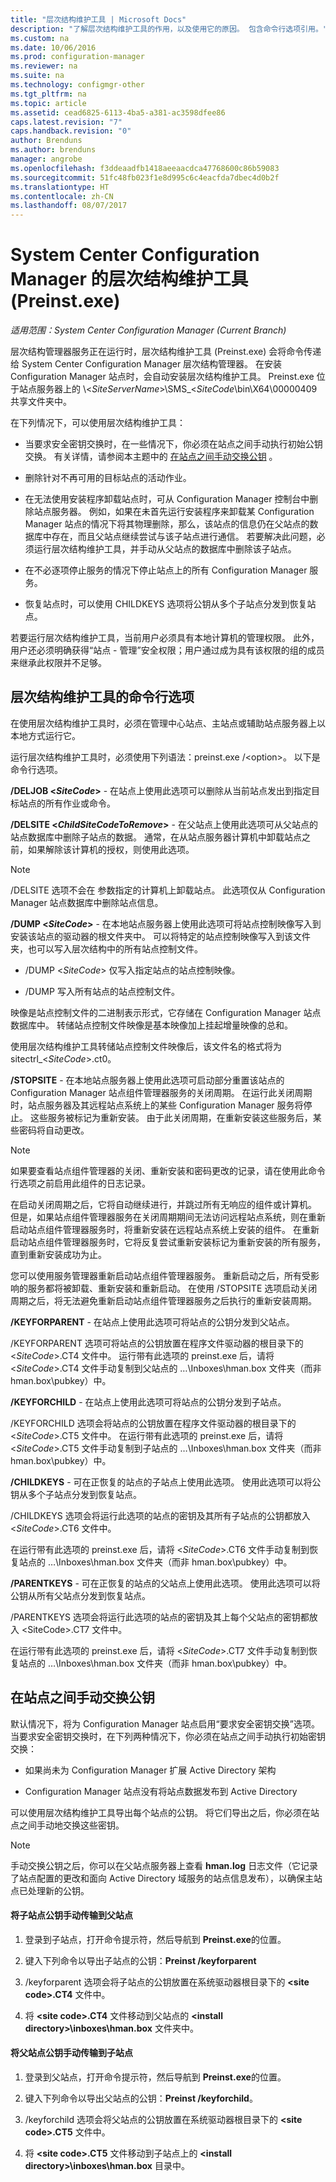 ```yaml
---
title: "层次结构维护工具 | Microsoft Docs"
description: "了解层次结构维护工具的作用，以及使用它的原因。 包含命令行选项引用。"
ms.custom: na
ms.date: 10/06/2016
ms.prod: configuration-manager
ms.reviewer: na
ms.suite: na
ms.technology: configmgr-other
ms.tgt_pltfrm: na
ms.topic: article
ms.assetid: cead6825-6113-4ba5-a381-ac3598dfee86
caps.latest.revision: "7"
caps.handback.revision: "0"
author: Brenduns
ms.author: brenduns
manager: angrobe
ms.openlocfilehash: f3ddeaadfb1418aeeaacdca47768600c86b59083
ms.sourcegitcommit: 51fc48fb023f1e8d995c6c4eacfda7dbec4d0b2f
ms.translationtype: HT
ms.contentlocale: zh-CN
ms.lasthandoff: 08/07/2017
---
```

# <a name="hierarchy-maintenance-tool-preinstexe-for-system-center-configuration-manager"></a>System Center Configuration Manager 的层次结构维护工具 (Preinst.exe)

*适用范围：System Center Configuration Manager (Current Branch)*

层次结构管理器服务正在运行时，层次结构维护工具 (Preinst.exe) 会将命令传递给 System Center Configuration Manager 层次结构管理器。 在安装 Configuration Manager 站点时，会自动安装层次结构维护工具。 Preinst.exe 位于站点服务器上的 \\&lt;*SiteServerName*>\SMS_&lt;*SiteCode*\bin\X64\00000409 共享文件夹中。  

 在下列情况下，可以使用层次结构维护工具：  

-   当要求安全密钥交换时，在一些情况下，你必须在站点之间手动执行初始公钥交换。 有关详情，请参阅本主题中的 [在站点之间手动交换公钥](#BKMK_ManuallyExchangeKeys) 。  

-   删除针对不再可用的目标站点的活动作业。  

-   在无法使用安装程序卸载站点时，可从 Configuration Manager 控制台中删除站点服务器。 例如，如果在未首先运行安装程序来卸载某 Configuration Manager 站点的情况下将其物理删除，那么，该站点的信息仍在父站点的数据库中存在，而且父站点继续尝试与该子站点进行通信。 若要解决此问题，必须运行层次结构维护工具，并手动从父站点的数据库中删除该子站点。  

-   在不必逐项停止服务的情况下停止站点上的所有 Configuration Manager 服务。  

-   恢复站点时，可以使用 CHILDKEYS 选项将公钥从多个子站点分发到恢复站点。  

若要运行层次结构维护工具，当前用户必须具有本地计算机的管理权限。 此外，用户还必须明确获得“站点 - 管理”安全权限；用户通过成为具有该权限的组的成员来继承此权限并不足够。  

## <a name="hierarchy-maintenance-tool-command-line-options"></a>层次结构维护工具的命令行选项  
在使用层次结构维护工具时，必须在管理中心站点、主站点或辅助站点服务器上以本地方式运行它。  

运行层次结构维护工具时，必须使用下列语法：preinst.exe /&lt;option\>。 以下是命令行选项。  

 **/DELJOB &lt;*SiteCode*>** - 在站点上使用此选项可以删除从当前站点发出到指定目标站点的所有作业或命令。  

 **/DELSITE &lt;*ChildSiteCodeToRemove*>** - 在父站点上使用此选项可从父站点的站点数据库中删除子站点的数据。 通常，在从站点服务器计算机中卸载站点之前，如果解除该计算机的授权，则使用此选项。  

> [!NOTE]  
>  /DELSITE 选项不会在  参数指定的计算机上卸载站点。 此选项仅从 Configuration Manager 站点数据库中删除站点信息。  

**/DUMP &lt;*SiteCode*>** - 在本地站点服务器上使用此选项可将站点控制映像写入到安装该站点的驱动器的根文件夹中。 可以将特定的站点控制映像写入到该文件夹，也可以写入层次结构中的所有站点控制文件。  

-   /DUMP &lt;*SiteCode*> 仅写入指定站点的站点控制映像。  

-   /DUMP 写入所有站点的站点控制文件。  

映像是站点控制文件的二进制表示形式，它存储在 Configuration Manager 站点数据库中。 转储站点控制文件映像是基本映像加上挂起增量映像的总和。  

使用层次结构维护工具转储站点控制文件映像后，该文件名的格式将为 sitectrl_&lt;*SiteCode*>.ct0。  

**/STOPSITE** - 在本地站点服务器上使用此选项可启动部分重置该站点的 Configuration Manager 站点组件管理器服务的关闭周期。 在运行此关闭周期时，站点服务器及其远程站点系统上的某些 Configuration Manager 服务将停止。 这些服务被标记为重新安装。 由于此关闭周期，在重新安装这些服务后，某些密码将自动更改。  

> [!NOTE]  
>  如果要查看站点组件管理器的关闭、重新安装和密码更改的记录，请在使用此命令行选项之前启用此组件的日志记录。  

在启动关闭周期之后，它将自动继续进行，并跳过所有无响应的组件或计算机。 但是，如果站点组件管理器服务在关闭周期期间无法访问远程站点系统，则在重新启动站点组件管理器服务时，将重新安装在远程站点系统上安装的组件。 在重新启动站点组件管理器服务时，它将反复尝试重新安装标记为重新安装的所有服务，直到重新安装成功为止。  

您可以使用服务管理器重新启动站点组件管理器服务。 重新启动之后，所有受影响的服务都将被卸载、重新安装和重新启动。 在使用 /STOPSITE 选项启动关闭周期之后，将无法避免重新启动站点组件管理器服务之后执行的重新安装周期。  

**/KEYFORPARENT** - 在站点上使用此选项可将站点的公钥分发到父站点。  

/KEYFORPARENT 选项可将站点的公钥放置在程序文件驱动器的根目录下的 &lt;*SiteCode*>.CT4 文件中。 运行带有此选项的 preinst.exe 后，请将 &lt;*SiteCode*>.CT4 文件手动复制到父站点的 …\Inboxes\hman.box 文件夹（而非 hman.box\pubkey）中。  

**/KEYFORCHILD** - 在站点上使用此选项可将站点的公钥分发到子站点。  

/KEYFORCHILD 选项会将站点的公钥放置在程序文件驱动器的根目录下的 &lt;*SiteCode*>.CT5 文件中。 在运行带有此选项的 preinst.exe 后，请将 &lt;*SiteCode*>.CT5 文件手动复制到子站点的 …\Inboxes\hman.box 文件夹（而非 hman.box\pubkey）中。  

**/CHILDKEYS** - 可在正恢复的站点的子站点上使用此选项。 使用此选项可以将公钥从多个子站点分发到恢复站点。  

/CHILDKEYS 选项会将运行此选项的站点的密钥及其所有子站点的公钥都放入 &lt;*SiteCode*>.CT6 文件中。  

在运行带有此选项的 preinst.exe 后，请将 &lt;*SiteCode*>.CT6 文件手动复制到恢复站点的 …\Inboxes\hman.box 文件夹（而非 hman.box\pubkey）中。  

**/PARENTKEYS** - 可在正恢复的站点的父站点上使用此选项。 使用此选项可以将公钥从所有父站点分发到恢复站点。  

/PARENTKEYS 选项会将运行此选项的站点的密钥及其上每个父站点的密钥都放入 &lt;SiteCode\>.CT7 文件中。  

在运行带有此选项的 preinst.exe 后，请将 &lt;*SiteCode*>.CT7 文件手动复制到恢复站点的 …\Inboxes\hman.box 文件夹（而非 hman.box\pubkey）中。  

##  <a name="BKMK_ManuallyExchangeKeys"></a>在站点之间手动交换公钥  
默认情况下，将为 Configuration Manager 站点启用“要求安全密钥交换”选项。 当要求安全密钥交换时，在下列两种情况下，你必须在站点之间手动执行初始密钥交换：  

-   如果尚未为 Configuration Manager 扩展 Active Directory 架构  

-   Configuration Manager 站点没有将站点数据发布到 Active Directory  

可以使用层次结构维护工具导出每个站点的公钥。 将它们导出之后，你必须在站点之间手动地交换这些密钥。  

> [!NOTE]  
>  手动交换公钥之后，你可以在父站点服务器上查看 **hman.log** 日志文件（它记录了站点配置的更改和面向 Active Directory 域服务的站点信息发布），以确保主站点已处理新的公钥。  

#### <a name="to-manually-transfer-the-child-site-public-key-to-the-parent-site"></a>将子站点公钥手动传输到父站点  

1.  登录到子站点，打开命令提示符，然后导航到 **Preinst.exe**的位置。  

2.  键入下列命令以导出子站点的公钥：**Preinst /keyforparent**  

3.  /keyforparent 选项会将子站点的公钥放置在系统驱动器根目录下的 **&lt;site code\>.CT4** 文件中。  

4.  将 **&lt;site code\>.CT4** 文件移动到父站点的 **&lt;install directory\>\inboxes\hman.box** 文件夹中。  

#### <a name="to-manually-transfer-the-parent-site-public-key-to-the-child-site"></a>将父站点公钥手动传输到子站点  

1.  登录到父站点，打开命令提示符，然后导航到 **Preinst.exe**的位置。  

2.  键入下列命令以导出父站点的公钥：**Preinst /keyforchild**。  

3.  /keyforchild 选项会将父站点的公钥放置在系统驱动器根目录下的 **&lt;site code\>.CT5** 文件中。  

4.  将 **&lt;site code\>.CT5** 文件移动到子站点上的 **&lt;install directory\>\inboxes\hman.box** 目录中。  
